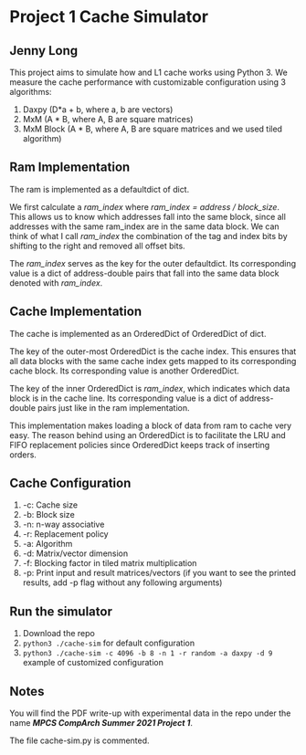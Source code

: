 # Project 1 Cache Simulator
## Jenny Long
This project aims to simulate how and L1 cache works using Python 3. We measure the cache performance with customizable configuration using 3 algorithms:
1. Daxpy (D*a + b, where a, b are vectors)
2. MxM (A * B, where A, B are square matrices)
3. MxM Block (A * B, where A, B are square matrices and we used tiled algorithm)

## Ram Implementation
The ram is implemented as a defaultdict of dict. 

We first calculate a *ram_index* where *ram_index = address / block_size*. This allows us to know which addresses fall into the same block, since all addresses with the same ram_index are in the same data block. We can think of what I call *ram_index* the combination of the tag and index bits by shifting to the right and removed all offset bits.

The *ram_index* serves as the key for the outer defaultdict. Its corresponding value is a dict of address-double pairs that fall into the same data block denoted with *ram_index*.

## Cache Implementation
The cache is implemented as an OrderedDict of OrderedDict of dict.

The key of the outer-most OrderedDict is the cache index. This ensures that all data blocks with the same cache index gets mapped to its corresponding cache block. Its corresponding value is another OrderedDict.

The key of the inner OrderedDict is *ram_index*, which indicates which data block is in the cache line. Its corresponding value is a dict of address-double pairs just like in the ram implementation.

This implementation makes loading a block of data from ram to cache very easy. The reason behind using an OrderedDict is to facilitate the LRU and FIFO replacement policies since OrderedDict keeps track of inserting orders.

## Cache Configuration
1. -c: Cache size
2. -b: Block size
3. -n: n-way associative
4. -r: Replacement policy 
5. -a: Algorithm
6. -d: Matrix/vector dimension
7. -f: Blocking factor in tiled matrix multiplication
8. -p: Print input and result matrices/vectors (if you want to see the printed results, add -p flag without any following arguments)

## Run the simulator
1. Download the repo
2. ```python3 ./cache-sim``` for default configuration
3. ```python3 ./cache-sim -c 4096 -b 8 -n 1 -r random -a daxpy -d 9``` example of customized configuration

## Notes
You will find the PDF write-up with experimental data in the repo under the name ***MPCS CompArch Summer 2021 Project 1***.

The file cache-sim.py is commented.
